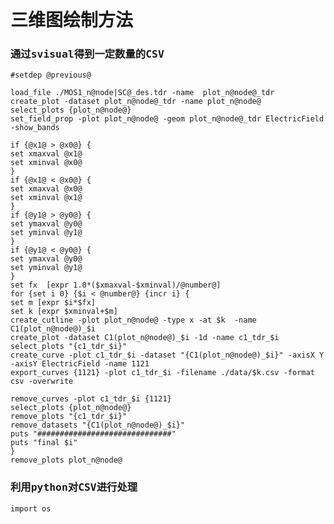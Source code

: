 
<pre class="vditor-reset" placeholder="" contenteditable="true" spellcheck="false"><h1 data-block="0" id="wysiwyg-三维图绘制方法_0" data-marker="#">三维图绘制方法</h1><h3 data-block="0" id="wysiwyg-通过svisual得到一定数量的CSV_1" data-marker="#">通过svisual得到一定数量的CSV</h3><div class="vditor-wysiwyg__block" data-type="code-block" data-block="0" data-marker="```"><pre class="vditor-wysiwyg__preview" data-render="1"><code class="language-scheme{.line-numbers}">#setdep @previous@

load_file ./MOS1_n@node|SC@_des.tdr -name  plot_n@node@_tdr
create_plot -dataset plot_n@node@_tdr -name plot_n@node@
select_plots {plot_n@node@}
set_field_prop -plot plot_n@node@ -geom plot_n@node@_tdr ElectricField -show_bands

if {@x1@ > @x0@} {
set xmaxval @x1@
set xminval @x0@
}
if {@x1@ < @x0@} {
set xmaxval @x0@
set xminval @x1@
}
if {@y1@ > @y0@} {
set ymaxval @y0@
set yminval @y1@
}
if {@y1@ < @y0@} {
set ymaxval @y0@
set yminval @y1@
}
set fx  [expr 1.0*($xmaxval-$xminval)/@number@]
for {set i 0} {$i < @number@} {incr i} {
set m [expr $i*$fx]
set k [expr $xminval+$m]
create_cutline -plot plot_n@node@ -type x -at $k  -name C1(plot_n@node@)_$i
create_plot -dataset C1(plot_n@node@)_$i -1d -name c1_tdr_$i
select_plots "{c1_tdr_$i}"
create_curve -plot c1_tdr_$i -dataset "{C1(plot_n@node@)_$i}" -axisX Y -axisY ElectricField -name 1121
export_curves {1121} -plot c1_tdr_$i -filename ./data/$k.csv -format csv -overwrite

remove_curves -plot c1_tdr_$i {1121}
select_plots {plot_n@node@}
remove_plots "{c1_tdr_$i}"
remove_datasets "{C1(plot_n@node@)_$i}"
puts "##############################"
puts "final $i"
}
remove_plots plot_n@node@
</code></pre></div><h3 data-block="0" id="wysiwyg-利用python对CSV进行处理_3" data-marker="#">利用python对CSV进行处理</h3><div class="vditor-wysiwyg__block" data-type="code-block" data-block="0" data-marker="```"><pre class="vditor-wysiwyg__preview" data-render="1"><code class="language-scheme{.line-numbers}">import os
